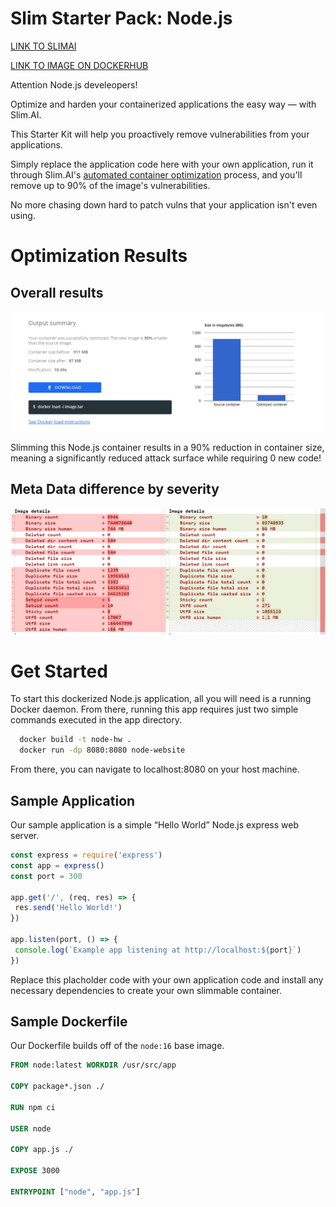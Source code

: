 # Slim Starter Pack: Node.js
[LINK TO SLIMAI](https://portal.slim.dev/home/profile/dockerhub%3A%2F%2Fdockerhub.public%2Flibrary%2Fnode%3Alatest)

[LINK TO IMAGE ON DOCKERHUB](https://hub.docker.com/_/node)

Attention Node.js develeopers! 

Optimize and harden your containerized applications the easy way — with Slim.AI. 

This Starter Kit will help you proactively remove vulnerabilities from your applications. 

Simply replace the application code here with your own application, run it through Slim.AI's [automated container optimization](https://www.slim.ai/docs/optimization) process, and you'll remove up to 90% of the image's vulnerabilities. 

No more chasing down hard to patch vulns that your application isn't even using. 

# Optimization Results


## Overall results
![Result of minify Node.js](node-hw-complete.png)

Slimming this Node.js container results in a 90% reduction in container size, meaning a significantly reduced attack surface while requiring 0 new code!

## Meta Data difference by severity 

![Meta diff.](node-hw-meta-diff.PNG)


# Get Started
To start this dockerized Node.js application, all you will need is a running Docker daemon. From there, running this app requires just two simple commands executed in the app directory.
  
```bash
  docker build -t node-hw .
  docker run -dp 8080:8080 node-website
```

From there, you can navigate to localhost:8080 on your host machine. 

## Sample Application
Our sample application is a simple “Hello World” Node.js express web server.

```javascript
const express = require('express')
const app = express()
const port = 300

app.get('/', (req, res) => {
 res.send('Hello World!')
})

app.listen(port, () => {
 console.log(`Example app listening at http://localhost:${port}`)
})

```


Replace this placholder code with your own application code and install any necessary dependencies to create your own slimmable container. 

## Sample Dockerfile
Our Dockerfile builds off of the `node:16` base image.
  
  ```Dockerfile
FROM node:latest WORKDIR /usr/src/app 

COPY package*.json ./ 

RUN npm ci 

USER node 

COPY app.js ./ 

EXPOSE 3000 

ENTRYPOINT ["node", "app.js"]
  ```



